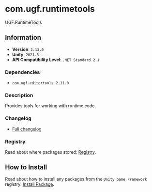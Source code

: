 # com.ugf.runtimetools

UGF.RuntimeTools

## Information

- **Version**: `2.13.0`
- **Unity**: `2021.3`
- **API Compatibility Level**: `.NET Standard 2.1`

### Dependencies

- `com.ugf.editortools`: `2.11.0`


### Description

Provides tools for working with runtime code.

### Changelog

- [Full changelog](changelog.md)

### Registry

Read about where packages stored: [Registry](https://github.com/unity-game-framework/organization/blob/main/docs/registry.md).

## How to Install

Read about how to install any packages from the `Unity Game Framework` registry: [Install Package](https://github.com/unity-game-framework/organization/blob/main/docs/install-packages.md).
